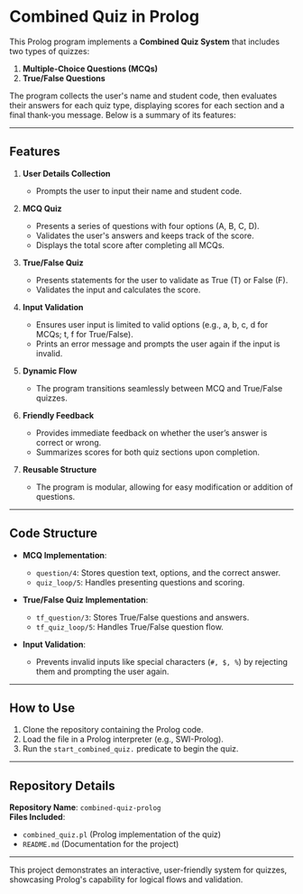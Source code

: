 # Combined Quiz in Prolog

This Prolog program implements a **Combined Quiz System** that includes two types of quizzes:
1. **Multiple-Choice Questions (MCQs)**
2. **True/False Questions**

The program collects the user's name and student code, then evaluates their answers for each quiz type, displaying scores for each section and a final thank-you message. Below is a summary of its features:

---

## Features

1. **User Details Collection**
   - Prompts the user to input their name and student code.  

2. **MCQ Quiz**
   - Presents a series of questions with four options (A, B, C, D).  
   - Validates the user's answers and keeps track of the score.  
   - Displays the total score after completing all MCQs.  

3. **True/False Quiz**
   - Presents statements for the user to validate as True (T) or False (F).  
   - Validates the input and calculates the score.  

4. **Input Validation**
   - Ensures user input is limited to valid options (e.g., a, b, c, d for MCQs; t, f for True/False).  
   - Prints an error message and prompts the user again if the input is invalid.  

5. **Dynamic Flow**
   - The program transitions seamlessly between MCQ and True/False quizzes.  

6. **Friendly Feedback**
   - Provides immediate feedback on whether the user’s answer is correct or wrong.  
   - Summarizes scores for both quiz sections upon completion.  

7. **Reusable Structure**
   - The program is modular, allowing for easy modification or addition of questions.  

---

## Code Structure

- **MCQ Implementation**:  
  - `question/4`: Stores question text, options, and the correct answer.  
  - `quiz_loop/5`: Handles presenting questions and scoring.

- **True/False Quiz Implementation**:  
  - `tf_question/3`: Stores True/False questions and answers.  
  - `tf_quiz_loop/5`: Handles True/False question flow.  

- **Input Validation**:  
  - Prevents invalid inputs like special characters (`#, $, %`) by rejecting them and prompting the user again.

---

## How to Use

1. Clone the repository containing the Prolog code.  
2. Load the file in a Prolog interpreter (e.g., SWI-Prolog).  
3. Run the `start_combined_quiz.` predicate to begin the quiz.  

---

## Repository Details

**Repository Name**: `combined-quiz-prolog`  
**Files Included**:  
- `combined_quiz.pl` (Prolog implementation of the quiz)  
- `README.md` (Documentation for the project)  

---

This project demonstrates an interactive, user-friendly system for quizzes, showcasing Prolog's capability for logical flows and validation.
